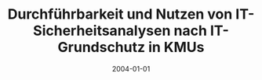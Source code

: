 ---
abstract: ''
authors:
- Andreas Ehringfeld
date: '2004-01-01'
featured: false
publication_types:
- '7'
publishDate: '2004-01-01'
title: Durchführbarkeit und Nutzen von IT-Sicherheitsanalysen nach IT-Grundschutz
  in KMUs
url_pdf: ''
---
